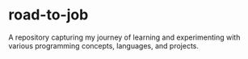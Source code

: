 # road-to-job
A repository capturing my journey of learning and experimenting with various programming concepts, languages, and projects.
